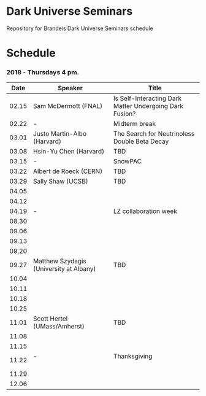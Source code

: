 # Dark Universe Seminars
 Repository for Brandeis Dark Universe Seminars schedule 

# Schedule

### 2018 - Thursdays 4 pm.
| Date  | Speaker                                            | Title                                                      |
|-------|----------------------------------------------------|----------------------------------------------------------- | 
| 02.15 | Sam McDermott (FNAL)                               | Is Self-Interacting Dark Matter Undergoing Dark Fusion?    |
| 02.22 | -                                                  | Midterm break                                              |
| 03.01 | Justo Martin-Albo (Harvard)                        | The Search for Neutrinoless Double Beta Decay              |
| 03.08 | Hsin-Yu Chen (Harvard)                             | TBD                                                        |
| 03.15 | -                                                  | SnowPAC                                                    |
| 03.22 | Albert de Roeck (CERN)                             | TBD                                                        |
| 03.29 | Sally Shaw (UCSB)                                  | TBD                                                        |
| 04.05 |                                                    |                                                            |
| 04.12 |                                                    |                                                            |
| 04.19 | -                                                  | LZ collaboration week                                      |
| 08.30 |                                                    |                                                            |
| 09.06 |                                                    |                                                            |
| 09.13 |                                                    |                                                            |
| 09.20 |                                                    |                                                            |
| 09.27 | Matthew Szydagis (University at Albany)            | TBD                                                        |
| 10.04 |                                                    |                                                            |
| 10.11 |                                                    |                                                            |
| 10.18 |                                                    |                                                            |
| 10.25 |                                                    |                                                            |
| 11.01 | Scott Hertel (UMass/Amherst)                       | TBD                                                        |
| 11.08 |                                                    |                                                            |
| 11.15 |                                                    |                                                            |
| 11.22 | -                                                  | Thanksgiving                                               |
| 11.29 |                                                    |                                                            |
| 12.06 |                                                    |                                                            |
